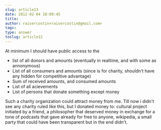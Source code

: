```yaml
---
slug: article13
date: 2012-02-04 18:09:45
title: 
author: raisercostin<raisercostin@gmail.com>
tags: 
type: answer
toslug: article12
---
```


<p>At minimum I should have public access to the<br>
</p>
<ul>
<li>list of all donors and amounts (eventually in realtime, and with some as annonymous)</li>
<li>List of all consumers and amounts (since is for charity, shouldn't have any hidden for competitive advantage)</li>
<li>Sum of received amounts, and consumed amounts</li>
<li>List of all acievements</li>
<li>List of persons that donate something except money</li>
</ul>
<p>Such a charity organization could attract money from me.
Till now i didn't see any charity ruled like this, but I donated money to: cultural project initiated by a friend, a philosopher that deserved money in exchange for a tone of podcasts that gave already for free to anyone, wikipedia, a small party that could have been transparent but in the end didn't.</p>
